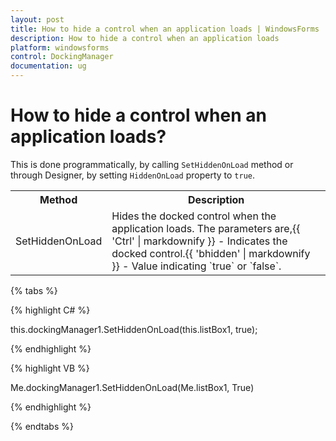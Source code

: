 ```yaml
---
layout: post
title: How to hide a control when an application loads | WindowsForms | Syncfusion®
description: How to hide a control when an application loads
platform: windowsforms
control: DockingManager
documentation: ug
---
```


# How to hide a control when an application loads?

This is done programmatically, by calling `SetHiddenOnLoad` method or through Designer, by setting `HiddenOnLoad` property to `true`.


<table>
<tr>
<th>
Method</th><th>
Description</th></tr>
<tr>
<td>
SetHiddenOnLoad</td><td>
Hides the docked control when the application loads. The parameters are,{{ 'Ctrl' | markdownify }} - Indicates the docked control.{{ 'bhidden' | markdownify }} - Value indicating `true` or `false`.</td></tr>
</table>


{% tabs %}

{% highlight C# %}

this.dockingManager1.SetHiddenOnLoad(this.listBox1, true);

{% endhighlight %}


{% highlight VB %}


Me.dockingManager1.SetHiddenOnLoad(Me.listBox1, True)

{% endhighlight %}

{% endtabs %}




